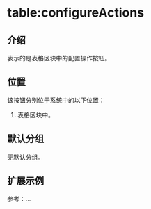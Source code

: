 # table:configureActions

## 介绍

表示的是表格区块中的配置操作按钮。

## 位置

该按钮分别位于系统中的以下位置：

1. 表格区块中。

## 默认分组

无默认分组。

## 扩展示例

参考：...
